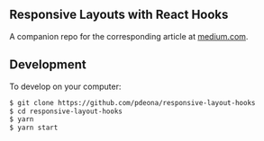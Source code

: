 ## Responsive Layouts with React Hooks

A companion repo for the corresponding article at [medium.com](https://medium.com/@pedro_19839/simplifying-responsive-layouts-with-react-hooks-19db73893a7a).

## Development

To develop on your computer:

```bash
$ git clone https://github.com/pdeona/responsive-layout-hooks
$ cd responsive-layout-hooks
$ yarn
$ yarn start
```
